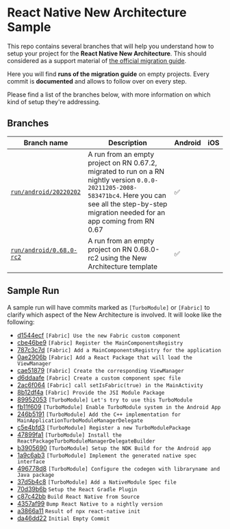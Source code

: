 # React Native New Architecture Sample

This repo contains several branches that will help you understand how to setup your project for the **React Native New Architecture**. This should considered as a support material of [the official migration guide](https://github.com/facebook/react-native-website/pull/2879).

Here you will find **runs of the migration guide** on empty projects. Every commit is **documented** and allows to follow over on every step. 

Please find a list of the branches below, with more information on which kind of setup they're addressing.

## Branches

| Branch name | Description | Android | iOS |
| --- | --- | --- | --- |
| [`run/android/20220202`](https://github.com/cortinico/RNNewArchitectureApp/commits/run/android/20220202) | A run from an empty project on RN 0.67.2, migrated to run on a RN nightly version `0.0.0-20211205-2008-583471bc4`. Here you can see all the step-by-step migration needed for an app coming from RN 0.67 | ✅ | |
| [`run/android/0.68.0-rc2`](https://github.com/cortinico/RNNewArchitectureApp/commits/run/android/0.68.0-rc2) | A run from an empty project on RN 0.68.0-rc2 using the New Architecture template | ✅ | |

## Sample Run

A sample run will have commits marked as `[TurboModule]` or `[Fabric]` to clarify which aspect of the New Architecture is involved.
It will looke like the following:

* [d1544ecf](https://github.com/cortinico/RNNewArchitectureApp/commit/d1544ecf16565325abeecc92a7662fe8a70dd68b) `[Fabric] Use the new Fabric custom component`
* [cbe46be9](https://github.com/cortinico/RNNewArchitectureApp/commit/cbe46be9193bc07680e56ce0ac4bee34cceec3f4) `[Fabric] Register the MainComponentsRegistry`
* [787c3c7d](https://github.com/cortinico/RNNewArchitectureApp/commit/787c3c7dbbe2c8238cff8e115f52f27c5f5e096d) `[Fabric] Add a MainComponentsRegistry for the application`
* [0ae2906b](https://github.com/cortinico/RNNewArchitectureApp/commit/0ae2906b84a7811d6f90ee6bbade2255f61b3351) `[Fabric] Add a React Package that will load the ViewManager`
* [cae51879](https://github.com/cortinico/RNNewArchitectureApp/commit/cae5187948dea3c28f5d4bbf88d1e4febe54e4a6) `[Fabric] Create the corresponding ViewManager`
* [d6ddaafe](https://github.com/cortinico/RNNewArchitectureApp/commit/d6ddaafee5ea118bd49fd535b1709362f363341c) `[Fabric] Create a custom component spec file`
* [2ac6f064](https://github.com/cortinico/RNNewArchitectureApp/commit/2ac6f0641560cfc7fa24cac1370e1c2c3a673922) `[Fabric] call setIsFabric(true) in the MainActivity`
* [8b12df4a](https://github.com/cortinico/RNNewArchitectureApp/commit/8b12df4a43931754bedf889f192c5c7a039a5664) `[Fabric] Provide the JSI Module Package`
* [89952053](https://github.com/cortinico/RNNewArchitectureApp/commit/899520537de8648278f74c652902e9c0aeaa44b7) `[TurboModule] Let's try to use this TurboModule`
* [fb11f609](https://github.com/cortinico/RNNewArchitectureApp/commit/fb11f609c0e79ff6ca915e71d9ed43981e02c8f2) `[TurboModule] Enable TurboModule system in the Android App`
* [246b5191](https://github.com/cortinico/RNNewArchitectureApp/commit/246b519131d916c200bc1685ce2c5fcf218d128e) `[TurboModule] Add the C++ implementation for MainApplicationTurboModuleManagerDelegate`
* [c5e4bfd3](https://github.com/cortinico/RNNewArchitectureApp/commit/c5e4bfd33b724bcce98f2928c3af0c086db504cf) `[TurboModule] Register a new TurboModulePackage`
* [47899fa1](https://github.com/cortinico/RNNewArchitectureApp/commit/47899fa1acb2a6acc5b11e8ac694953c46256ac1) `[TurboModule] Install the ReactPackageTurboModuleManagerDelegateBuilder`
* [b3905690](https://github.com/cortinico/RNNewArchitectureApp/commit/b3905690c3fded2ffc4ea5785aa111244a2972b5) `[TurboModule] Setup the NDK Build for the Android app`
* [1a9c6ab3](https://github.com/cortinico/RNNewArchitectureApp/commit/1a9c6ab3641b892377b19e9b61c8af5a868863de) `[TurboModule] Implement the generated native spec interface`
* [496778d8](https://github.com/cortinico/RNNewArchitectureApp/commit/496778d86248bdf5e763aa57e2b4417a6f55189c) `[TurboModule] Configure the codegen with libraryname and Java package`
* [37d5b4c8](https://github.com/cortinico/RNNewArchitectureApp/commit/37d5b4c8eed8b480c04d2caa42e67d24cd20d1a7) `[TurboModule] Add a NativeModule Spec file`
* [70d39b6b](https://github.com/cortinico/RNNewArchitectureApp/commit/70d39b6b69009e310da677c2a476ec6beac4d36f) `Setup the React Gradle Plugin`
* [c87c42bb](https://github.com/cortinico/RNNewArchitectureApp/commit/c87c42bb2e62b48ff374d8ad7531db548b45de13) `Build React Native from Source`
* [4357af99](https://github.com/cortinico/RNNewArchitectureApp/commit/4357af99be3bfe81a47ed56855b246eb5167866c) `Bump React Native to a nightly version`
* [a3866a11](https://github.com/cortinico/RNNewArchitectureApp/commit/a3866a115782a3b41f3e629e95359d3a21b81321) `Result of npx react-native init`
* [da46dd22](https://github.com/cortinico/RNNewArchitectureApp/commit/da46dd222e44d0acf1266b5a7a834e2c43cc9020) `Initial Empty Commit`
